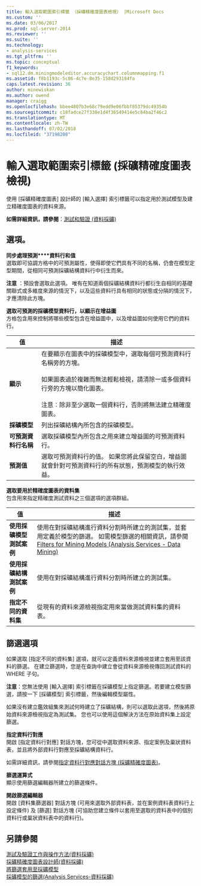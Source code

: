 ```yaml
---
title: 輸入選取範圍索引標籤 （採礦精確度圖表檢視） |Microsoft Docs
ms.custom: ''
ms.date: 03/06/2017
ms.prod: sql-server-2014
ms.reviewer: ''
ms.suite: ''
ms.technology:
- analysis-services
ms.tgt_pltfrm: ''
ms.topic: conceptual
f1_keywords:
- sql12.dm.miningmodeleditor.accuracychart.columnmapping.f1
ms.assetid: f8b1193c-5c86-4c7e-8e35-158d293184fa
caps.latest.revision: 36
author: minewiskan
ms.author: owend
manager: craigg
ms.openlocfilehash: bbee4807b3e68c79edd9e06fbbf85379dc49354b
ms.sourcegitcommit: c18fadce27f330e1d4f36549414e5c84ba2f46c2
ms.translationtype: MT
ms.contentlocale: zh-TW
ms.lasthandoff: 07/02/2018
ms.locfileid: "37198208"
---
```

# <a name="input-selection-tab-mining-accuracy-chart-view"></a>輸入選取範圍索引標籤 (採礦精確度圖表檢視)
  使用 [採礦精確度圖表] 設計師的 [輸入選擇] 索引標籤可以指定用於測試模型及建立精確度圖表的資料來源。  
  
 **如需詳細資訊，請參閱**：[測試和驗證 &#40;資料採礦&#41;](data-mining/testing-and-validation-data-mining.md)  
  
## <a name="options"></a>選項。  
 **同步處理預測****資料行和值**  
 選取即可協調方格中的可預測屬性，使得即使它們具有不同的名稱，仍會在模型定型期間，從相同可預測採礦結構資料行中衍生而來。  
  
 **注意** ：預設會選取此選項。 唯有在知道兩個採礦結構資料行都衍生自相同的基礎關聯式或多維度來源的情況下，以及這些資料行具有相同的狀態或分隔的情況下，才應清除此方塊。  
  
 **選取可預測的採礦模型資料行，以顯示在增益圖**  
 方格包含用來控制將哪些模型包含在增益圖中，以及增益圖如何使用它們的資料行。  
  
|值|描述|  
|-----------|-----------------|  
|**顯示**|在要顯示在圖表中的採礦模型中，選取每個可預測資料行名稱旁的方塊。<br /><br /> 如果圖表過於複雜而無法輕鬆檢視，請清除一或多個資料行旁的方塊以簡化圖表。<br /><br /> 注意︰除非至少選取一個資料行，否則將無法建立精確度圖表。|  
|**採礦模型**|列出採礦結構內所包含的採礦模型。|  
|**可預測資料行名稱**|選取採礦模型內所包含之用來建立增益圖的可預測資料行。|  
|**預測值**|選取可預測資料行的值。 如果您將此保留空白，增益圖就會針對可預測資料行的所有狀態，預測模型的執行效益。|  
  
 **選取要用於精確度圖表的資料集**  
 包含用來指定精確度測試資料之三個選項的選項群組。  
  
|值|描述|  
|-----------|-----------------|  
|**使用採礦模型測試案例**|使用在對採礦結構進行資料分割時所建立的測試集，並套用定義於模型的篩選。 如需模型篩選的相關資訊，請參閱 [Filters for Mining Models &#40;Analysis Services - Data Mining&#41;](data-mining/mining-models-analysis-services-data-mining.md)|  
|**使用採礦結構測試案例**|使用在對採礦結構進行資料分割時所建立的測試集。|  
|**指定不同的資料集**|從現有的資料來源檢視指定用來當做測試資料集的資料表。|  
  
## <a name="filtering-options"></a>篩選選項  
 如果選取 [指定不同的資料集] 選項，就可以定義資料來源檢視並建立套用至該資料的篩選。 在建立篩選時，您是在查詢中建立會從資料來源檢視傳回測試資料的 WHERE 子句。  
  
 **注意**：您無法使用 [輸入選擇] 索引標籤在採礦模型上指定篩選。若要建立模型篩選，請按一下 [採礦模型] 索引標籤，然後編輯模型屬性。  
  
 如果沒有建立鑑效組集來測試何時建立了採礦結構，則可以選取此選項，然後將原始資料來源檢視指定為測試集。 您也可以使用這個解決方法在原始資料集上設定篩選。  
  
 **指定資料行對應**  
 開啟 [指定資料行對應] 對話方塊，您可從中選取資料來源、指定案例及巢狀資料表，並且將外部資料行對應至採礦結構資料行。  
  
 如需詳細資訊，請參閱[指定資料行對應對話方塊 &#40;採礦精確度圖表&#41;](specify-column-mapping-dialog-box-mining-accuracy-chart.md)。  
  
 **篩選運算式**  
 顯示使用篩選編輯器所建立的篩選條件。  
  
 **開啟篩選編輯器**  
 開啟 [資料集篩選器] 對話方塊 (可用來選取外部資料表，並在案例資料表資料行上設定條件) 及 [篩選] 對話方塊 (可協助您建立條件以套用至選取的資料表中的個別資料行或巢狀資料表中的資料行)。  
  
## <a name="see-also"></a>另請參閱  
 [測試及驗證工作與操作方法&#40;資料採礦&#41;](data-mining/testing-and-validation-tasks-and-how-tos-data-mining.md)   
 [採礦精確度圖表設計師&#40;資料採礦&#41;](mining-accuracy-chart-designer-data-mining.md)   
 [將篩選套用至採礦模型](data-mining/apply-a-filter-to-a-mining-model.md)   
 [採礦模型的篩選&#40;Analysis Services-資料採礦&#41;](data-mining/mining-models-analysis-services-data-mining.md)  
  
  
